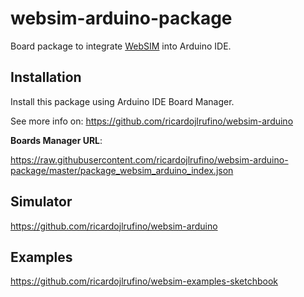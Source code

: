 # websim-arduino-package

Board package to integrate [WebSIM](https://github.com/ricardojlrufino/websim-arduino) into Arduino IDE.

## Installation

Install this package using Arduino IDE Board Manager.

See more info on: https://github.com/ricardojlrufino/websim-arduino

**Boards Manager URL**: 

https://raw.githubusercontent.com/ricardojlrufino/websim-arduino-package/master/package_websim_arduino_index.json

## Simulator

https://github.com/ricardojlrufino/websim-arduino

## Examples

https://github.com/ricardojlrufino/websim-examples-sketchbook
